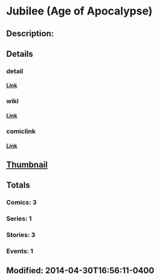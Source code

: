 # Jubilee (Age of Apocalypse)
## Description: 
## Details
### detail
#### [Link](http://marvel.com/characters/1103/jubilee?utm_campaign=apiRef&utm_source=d8455188da2836f893171a8a63981172)
### wiki
#### [Link](http://marvel.com/universe/Jubilee_%28Age_of_Apocalypse%29?utm_campaign=apiRef&utm_source=d8455188da2836f893171a8a63981172)
### comiclink
#### [Link](http://marvel.com/comics/characters/1010936/jubilee_age_of_apocalypse?utm_campaign=apiRef&utm_source=d8455188da2836f893171a8a63981172)
## [Thumbnail](http://i.annihil.us/u/prod/marvel/i/mg/4/03/53616326ca627.jpg)
## Totals
### Comics: 3
### Series: 1
### Stories: 3
### Events: 1
## Modified: 2014-04-30T16:56:11-0400